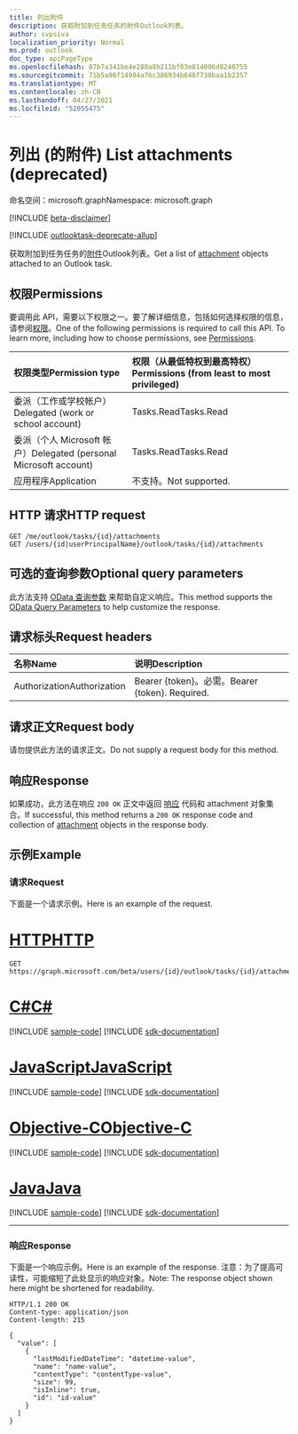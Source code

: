 ```yaml
---
title: 列出附件
description: 获取附加到任务任务的附件Outlook列表。
author: svpsiva
localization_priority: Normal
ms.prod: outlook
doc_type: apiPageType
ms.openlocfilehash: 87b7a341be4e280a8b211bf03e814006d8240755
ms.sourcegitcommit: 71b5a96f14984a76c386934b648f730baa1b2357
ms.translationtype: MT
ms.contentlocale: zh-CN
ms.lasthandoff: 04/27/2021
ms.locfileid: "52055475"
---
```

# <a name="list-attachments-deprecated"></a><span data-ttu-id="786b0-103">列出 (的附件) </span><span class="sxs-lookup"><span data-stu-id="786b0-103">List attachments (deprecated)</span></span>

<span data-ttu-id="786b0-104">命名空间：microsoft.graph</span><span class="sxs-lookup"><span data-stu-id="786b0-104">Namespace: microsoft.graph</span></span>

[!INCLUDE [beta-disclaimer](../../includes/beta-disclaimer.md)]

[!INCLUDE [outlooktask-deprecate-allup](../../includes/outlooktask-deprecate-allup.md)]


<span data-ttu-id="786b0-105">获取附加到任务任务的[附件](../resources/attachment.md)Outlook列表。</span><span class="sxs-lookup"><span data-stu-id="786b0-105">Get a list of [attachment](../resources/attachment.md) objects attached to an Outlook task.</span></span>

## <a name="permissions"></a><span data-ttu-id="786b0-106">权限</span><span class="sxs-lookup"><span data-stu-id="786b0-106">Permissions</span></span>

<span data-ttu-id="786b0-p101">要调用此 API，需要以下权限之一。要了解详细信息，包括如何选择权限的信息，请参阅[权限](/graph/permissions-reference)。</span><span class="sxs-lookup"><span data-stu-id="786b0-p101">One of the following permissions is required to call this API. To learn more, including how to choose permissions, see [Permissions](/graph/permissions-reference).</span></span>

|<span data-ttu-id="786b0-109">权限类型</span><span class="sxs-lookup"><span data-stu-id="786b0-109">Permission type</span></span>      | <span data-ttu-id="786b0-110">权限（从最低特权到最高特权）</span><span class="sxs-lookup"><span data-stu-id="786b0-110">Permissions (from least to most privileged)</span></span>              |
|:--------------------|:---------------------------------------------------------|
|<span data-ttu-id="786b0-111">委派（工作或学校帐户）</span><span class="sxs-lookup"><span data-stu-id="786b0-111">Delegated (work or school account)</span></span> | <span data-ttu-id="786b0-112">Tasks.Read</span><span class="sxs-lookup"><span data-stu-id="786b0-112">Tasks.Read</span></span>    |
|<span data-ttu-id="786b0-113">委派（个人 Microsoft 帐户）</span><span class="sxs-lookup"><span data-stu-id="786b0-113">Delegated (personal Microsoft account)</span></span> | <span data-ttu-id="786b0-114">Tasks.Read</span><span class="sxs-lookup"><span data-stu-id="786b0-114">Tasks.Read</span></span>    |
|<span data-ttu-id="786b0-115">应用程序</span><span class="sxs-lookup"><span data-stu-id="786b0-115">Application</span></span> | <span data-ttu-id="786b0-116">不支持。</span><span class="sxs-lookup"><span data-stu-id="786b0-116">Not supported.</span></span> |

## <a name="http-request"></a><span data-ttu-id="786b0-117">HTTP 请求</span><span class="sxs-lookup"><span data-stu-id="786b0-117">HTTP request</span></span>

<!-- { "blockType": "ignored" } -->

```http
GET /me/outlook/tasks/{id}/attachments
GET /users/{id|userPrincipalName}/outlook/tasks/{id}/attachments
```

## <a name="optional-query-parameters"></a><span data-ttu-id="786b0-118">可选的查询参数</span><span class="sxs-lookup"><span data-stu-id="786b0-118">Optional query parameters</span></span>

<span data-ttu-id="786b0-119">此方法支持 [OData 查询参数](/graph/query-parameters) 来帮助自定义响应。</span><span class="sxs-lookup"><span data-stu-id="786b0-119">This method supports the [OData Query Parameters](/graph/query-parameters) to help customize the response.</span></span>

## <a name="request-headers"></a><span data-ttu-id="786b0-120">请求标头</span><span class="sxs-lookup"><span data-stu-id="786b0-120">Request headers</span></span>

| <span data-ttu-id="786b0-121">名称</span><span class="sxs-lookup"><span data-stu-id="786b0-121">Name</span></span>      |<span data-ttu-id="786b0-122">说明</span><span class="sxs-lookup"><span data-stu-id="786b0-122">Description</span></span>|
|:----------|:----------|
| <span data-ttu-id="786b0-123">Authorization</span><span class="sxs-lookup"><span data-stu-id="786b0-123">Authorization</span></span>  | <span data-ttu-id="786b0-p102">Bearer {token}。必需。</span><span class="sxs-lookup"><span data-stu-id="786b0-p102">Bearer {token}. Required.</span></span> |

## <a name="request-body"></a><span data-ttu-id="786b0-126">请求正文</span><span class="sxs-lookup"><span data-stu-id="786b0-126">Request body</span></span>

<span data-ttu-id="786b0-127">请勿提供此方法的请求正文。</span><span class="sxs-lookup"><span data-stu-id="786b0-127">Do not supply a request body for this method.</span></span>

## <a name="response"></a><span data-ttu-id="786b0-128">响应</span><span class="sxs-lookup"><span data-stu-id="786b0-128">Response</span></span>

<span data-ttu-id="786b0-129">如果成功，此方法在响应 `200 OK` 正文中返回 [响应](../resources/attachment.md) 代码和 attachment 对象集合。</span><span class="sxs-lookup"><span data-stu-id="786b0-129">If successful, this method returns a `200 OK` response code and collection of [attachment](../resources/attachment.md) objects in the response body.</span></span>

## <a name="example"></a><span data-ttu-id="786b0-130">示例</span><span class="sxs-lookup"><span data-stu-id="786b0-130">Example</span></span>

### <a name="request"></a><span data-ttu-id="786b0-131">请求</span><span class="sxs-lookup"><span data-stu-id="786b0-131">Request</span></span>

<span data-ttu-id="786b0-132">下面是一个请求示例。</span><span class="sxs-lookup"><span data-stu-id="786b0-132">Here is an example of the request.</span></span>

# <a name="http"></a>[<span data-ttu-id="786b0-133">HTTP</span><span class="sxs-lookup"><span data-stu-id="786b0-133">HTTP</span></span>](#tab/http)
<!-- {
  "blockType": "request",
  "name": "outlook_task_get_attachments"
}-->

```msgraph-interactive
GET https://graph.microsoft.com/beta/users/{id}/outlook/tasks/{id}/attachments
```
# <a name="c"></a>[<span data-ttu-id="786b0-134">C#</span><span class="sxs-lookup"><span data-stu-id="786b0-134">C#</span></span>](#tab/csharp)
[!INCLUDE [sample-code](../includes/snippets/csharp/outlook-task-get-attachments-csharp-snippets.md)]
[!INCLUDE [sdk-documentation](../includes/snippets/snippets-sdk-documentation-link.md)]

# <a name="javascript"></a>[<span data-ttu-id="786b0-135">JavaScript</span><span class="sxs-lookup"><span data-stu-id="786b0-135">JavaScript</span></span>](#tab/javascript)
[!INCLUDE [sample-code](../includes/snippets/javascript/outlook-task-get-attachments-javascript-snippets.md)]
[!INCLUDE [sdk-documentation](../includes/snippets/snippets-sdk-documentation-link.md)]

# <a name="objective-c"></a>[<span data-ttu-id="786b0-136">Objective-C</span><span class="sxs-lookup"><span data-stu-id="786b0-136">Objective-C</span></span>](#tab/objc)
[!INCLUDE [sample-code](../includes/snippets/objc/outlook-task-get-attachments-objc-snippets.md)]
[!INCLUDE [sdk-documentation](../includes/snippets/snippets-sdk-documentation-link.md)]

# <a name="java"></a>[<span data-ttu-id="786b0-137">Java</span><span class="sxs-lookup"><span data-stu-id="786b0-137">Java</span></span>](#tab/java)
[!INCLUDE [sample-code](../includes/snippets/java/outlook-task-get-attachments-java-snippets.md)]
[!INCLUDE [sdk-documentation](../includes/snippets/snippets-sdk-documentation-link.md)]

---


### <a name="response"></a><span data-ttu-id="786b0-138">响应</span><span class="sxs-lookup"><span data-stu-id="786b0-138">Response</span></span>

<span data-ttu-id="786b0-139">下面是一个响应示例。</span><span class="sxs-lookup"><span data-stu-id="786b0-139">Here is an example of the response.</span></span> <span data-ttu-id="786b0-140">注意：为了提高可读性，可能缩短了此处显示的响应对象。</span><span class="sxs-lookup"><span data-stu-id="786b0-140">Note: The response object shown here might be shortened for readability.</span></span>
<!-- {
  "blockType": "response",
  "truncated": true,
  "@odata.type": "microsoft.graph.attachment",
  "isCollection": true
} -->

```http
HTTP/1.1 200 OK
Content-type: application/json
Content-length: 215

{
  "value": [
    {
      "lastModifiedDateTime": "datetime-value",
      "name": "name-value",
      "contentType": "contentType-value",
      "size": 99,
      "isInline": true,
      "id": "id-value"
    }
  ]
}
```

<!-- uuid: 8fcb5dbc-d5aa-4681-8e31-b001d5168d79
2015-10-25 14:57:30 UTC -->
<!--
{
  "type": "#page.annotation",
  "description": "List attachments",
  "keywords": "",
  "section": "documentation",
  "tocPath": "",
  "suppressions": [
  ]
}
-->
